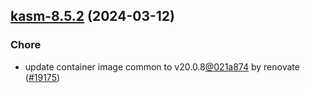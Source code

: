 

## [kasm-8.5.2](https://github.com/truecharts/charts/compare/kasm-8.5.1...kasm-8.5.2) (2024-03-12)

### Chore



- update container image common to v20.0.8[@021a874](https://github.com/021a874) by renovate ([#19175](https://github.com/truecharts/charts/issues/19175))